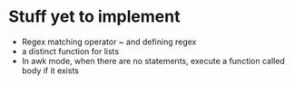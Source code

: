 # Stuff yet to implement
- Regex matching operator ~ and defining regex
- a distinct function for lists
- In awk mode, when there are no statements, execute a function called body if it exists